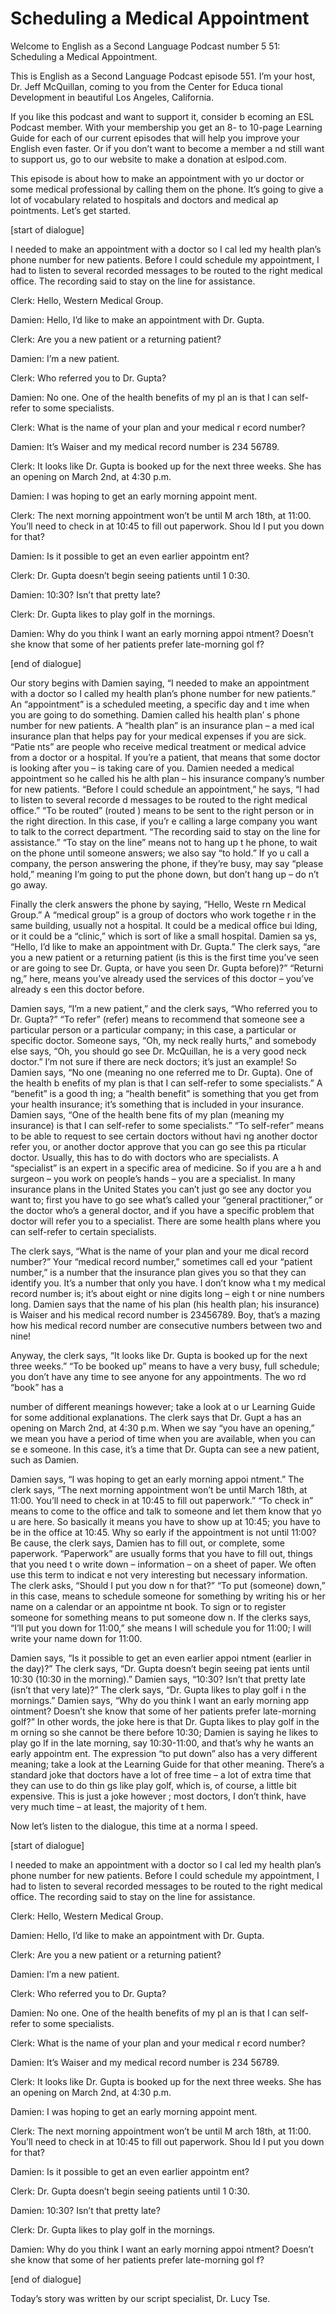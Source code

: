 # Scheduling a Medical Appointment

Welcome to English as a Second Language Podcast number 5 51: Scheduling a Medical Appointment.

This is English as a Second Language Podcast episode 551.  I’m your host, Dr. Jeff McQuillan, coming to you from the Center for Educa tional Development in beautiful Los Angeles, California.

If you like this podcast and want to support it, consider b ecoming an ESL Podcast member.  With your membership you get an 8- to 10-page Learning Guide for each of our current episodes that will help you improve your English even faster.  Or if you don’t want to become a member a nd still want to support us, go to our website to make a donation at eslpod.com.

This episode is about how to make an appointment with yo ur doctor or some medical professional by calling them on the phone.  It’s going to give a lot of vocabulary related to hospitals and doctors and medical ap pointments.  Let’s get started.

[start of dialogue]

I needed to make an appointment with a doctor so I cal led my health plan’s phone number for new patients.  Before I could schedule  my appointment, I had to listen to several recorded messages to be routed to the right medical office. The recording said to stay on the line for assistance.

Clerk:  Hello, Western Medical Group.

Damien:  Hello, I’d like to make an appointment with Dr. Gupta.

Clerk:  Are you a new patient or a returning patient?

Damien:  I’m a new patient.

Clerk:  Who referred you to Dr. Gupta?

Damien:  No one.  One of the health benefits of my pl an is that I can self-refer to some specialists.

Clerk:  What is the name of your plan and your medical r ecord number?

 Damien:  It’s Waiser and my medical record number is 234 56789.

Clerk:  It looks like Dr. Gupta is booked up for the next three weeks.  She has an opening on March 2nd, at 4:30 p.m.

Damien:  I was hoping to get an early morning appoint ment.

Clerk:  The next morning appointment won’t be until M arch 18th, at 11:00.  You’ll need to check in at 10:45 to fill out paperwork.  Shou ld I put you down for that?

Damien:  Is it possible to get an even earlier appointm ent?

Clerk:  Dr. Gupta doesn’t begin seeing patients until 1 0:30.

Damien:  10:30?  Isn’t that pretty late?

Clerk:  Dr. Gupta likes to play golf in the mornings.

Damien:  Why do you think I want an early morning appoi ntment?  Doesn’t she know that some of her patients prefer late-morning gol f?

[end of dialogue]

Our story begins with Damien saying, “I needed to make  an appointment with a doctor so I called my health plan’s phone number for new  patients.”  An “appointment” is a scheduled meeting, a specific day and t ime when you are going to do something.  Damien called his health plan’ s phone number for new patients.  A “health plan” is an insurance plan – a med ical insurance plan that helps pay for your medical expenses if you are sick.  “Patie nts” are people who receive medical treatment or medical advice from a doctor or a hospital.  If you’re a patient, that means that some doctor is looking after you – is taking care of you. Damien needed a medical appointment so he called his he alth plan – his insurance company’s number for new patients.  “Before I  could schedule an appointment,” he says, “I had to listen to several recorde d messages to be routed to the right medical office.”  “To be routed” (routed ) means to be sent to the right person or in the right direction.  In this case, if you’r e calling a large company you want to talk to the correct department.  “The recording  said to stay on the line for assistance.”  “To stay on the line” means not to hang up t he phone, to wait on the phone until someone answers; we also say “to hold.”  If yo u call a company, the person answering the phone, if they’re busy, may say “please  hold,” meaning I’m going to put the phone down, but don’t hang up – do n’t go away.

 Finally the clerk answers the phone by saying, “Hello, Weste rn Medical Group.” A “medical group” is a group of doctors who work togethe r in the same building, usually not a hospital.  It could be a medical office bui lding, or it could be a “clinic,” which is sort of like a small hospital.  Damien sa ys, “Hello, I’d like to make an appointment with Dr. Gupta.”  The clerk says, “are you a new patient or a returning patient (is this is the first time you’ve seen  or are going to see Dr. Gupta, or have you seen Dr. Gupta before)?”  “Returni ng,” here, means you’ve already used the services of this doctor – you’ve already s een this doctor before.

Damien says, “I’m a new patient,” and the clerk says, “Who referred you to Dr. Gupta?”  “To refer” (refer) means to recommend that someone see a particular person or a particular company; in this case, a particular or specific doctor. Someone says, “Oh, my neck really hurts,” and somebody else says,  “Oh, you should go see Dr. McQuillan, he is a very good neck doctor.”   I’m not sure if there are neck doctors; it’s just an example!  So Damien says, “No  one (meaning no one referred me to Dr. Gupta).  One of the health b enefits of my plan is that I can self-refer to some specialists.”  A “benefit” is a good th ing; a “health benefit” is something that you get from your health insurance; it’s something that is included in your insurance.  Damien says, “One of the health bene fits of my plan (meaning my insurance) is that I can self-refer to some specialists.”  “To self-refer” means to be able to request to see certain doctors without havi ng another doctor refer you, or another doctor approve that you can go see this pa rticular doctor. Usually, this has to do with doctors who are specialists.  A  “specialist” is an expert in a specific area of medicine.  So if you are a h and surgeon – you work on people’s hands – you are a specialist.  In many insurance  plans in the United States you can’t just go see any doctor you want to; first  you have to go see what’s called your “general practitioner,” or the doctor  who’s a general doctor, and if you have a specific problem that doctor will refer  you to a specialist.  There are some health plans where you can self-refer to certain  specialists.

The clerk says, “What is the name of your plan and your me dical record number?”  Your “medical record number,” sometimes call ed your “patient number,” is a number that the insurance plan gives you so that they can identify you.  It’s a number that only you have.  I don’t know wha t my medical record number is; it’s about eight or nine digits long – eigh t or nine numbers long. Damien says that the name of his plan (his health plan; his insurance) is Waiser and his medical record number is 23456789.  Boy, that’s a mazing how his medical record number are consecutive numbers between two  and nine!

Anyway, the clerk says, “It looks like Dr. Gupta is booked up for the next three weeks.”  “To be booked up” means to have a very busy, full  schedule; you don’t have any time to see anyone for any appointments.  The wo rd “book” has a

 number of different meanings however; take a look at o ur Learning Guide for some additional explanations.  The clerk says that Dr. Gupt a has an opening on March 2nd, at 4:30 p.m.  When we say “you have an opening,” we mean you have a period of time when you are available, when you can se e someone.  In this case, it’s a time that Dr. Gupta can see a new patient, such as Damien.

Damien says, “I was hoping to get an early morning appoi ntment.”  The clerk says, “The next morning appointment won’t be until March  18th, at 11:00.  You’ll need to check in at 10:45 to fill out paperwork.”  “To  check in” means to come to the office and talk to someone and let them know that yo u are here.  So basically it means you have to show up at 10:45; you have to be in the office at 10:45. Why so early if the appointment is not until 11:00?  Be cause, the clerk says, Damien has to fill out, or complete, some paperwork.  “Paperwork” are usually forms that you have to fill out, things that you need t o write down – information – on a sheet of paper.  We often use this term to indicat e not very interesting but necessary information.  The clerk asks, “Should I put you dow n for that?”  “To put (someone) down,” in this case, means to schedule someone for something by writing his or her name on a calendar or an appointme nt book.  To sign or to register someone for something means to put someone dow n.  If the clerks says, “I’ll put you down for 11:00,” she means I will schedule  you for 11:00; I will write your name down for 11:00.

Damien says, “Is it possible to get an even earlier appoi ntment (earlier in the day)?”  The clerk says, “Dr. Gupta doesn’t begin seeing pat ients until 10:30 (10:30 in the morning).”  Damien says, “10:30?  Isn’t that pretty late (isn’t that very late)?”  The clerk says, “Dr. Gupta likes to play golf i n the mornings.” Damien says, “Why do you think I want an early morning app ointment?  Doesn’t she know that some of her patients prefer late-morning golf?”  In other words, the joke here is that Dr. Gupta likes to play golf in the m orning so she cannot be there before 10:30; Damien is saying he likes to play go lf in the late morning, say 10:30-11:00, and that’s why he wants an early appointm ent.  The expression “to put down” also has a very different meaning; take a look at the Learning Guide for that other meaning.  There’s a standard joke that doctors have a lot of free time – a lot of extra time that they can use to do thin gs like play golf, which is, of course, a little bit expensive.  This is just a joke however ; most doctors, I don’t think, have very much time – at least, the majority of t hem.

Now let’s listen to the dialogue, this time at a norma l speed.

[start of dialogue]

 I needed to make an appointment with a doctor so I cal led my health plan’s phone number for new patients.  Before I could schedule  my appointment, I had to listen to several recorded messages to be routed to the right medical office. The recording said to stay on the line for assistance.

Clerk:  Hello, Western Medical Group.

Damien:  Hello, I’d like to make an appointment with Dr. Gupta.

Clerk:  Are you a new patient or a returning patient?

Damien:  I’m a new patient.

Clerk:  Who referred you to Dr. Gupta?

Damien:  No one.  One of the health benefits of my pl an is that I can self-refer to some specialists.

Clerk:  What is the name of your plan and your medical r ecord number?

Damien:  It’s Waiser and my medical record number is 234 56789.

Clerk:  It looks like Dr. Gupta is booked up for the next three weeks.  She has an opening on March 2nd, at 4:30 p.m.

Damien:  I was hoping to get an early morning appoint ment.

Clerk:  The next morning appointment won’t be until M arch 18th, at 11:00.  You’ll need to check in at 10:45 to fill out paperwork.  Shou ld I put you down for that?

Damien:  Is it possible to get an even earlier appointm ent?

Clerk:  Dr. Gupta doesn’t begin seeing patients until 1 0:30.

Damien:  10:30?  Isn’t that pretty late?

Clerk:  Dr. Gupta likes to play golf in the mornings.

Damien:  Why do you think I want an early morning appoi ntment?  Doesn’t she know that some of her patients prefer late-morning gol f?

[end of dialogue]

 Today’s story was written by our script specialist, Dr. Lucy Tse.





